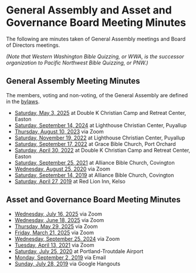 # General Assembly and Asset and Governance Board Meeting Minutes

The following are minutes taken of General Assembly meetings and Board of
Directors meetings.

_(Note that Western Washington Bible Quizzing, or WWA, is the successor organization to Pacific Northwest Bible Quizzing, or PNW.)_

## General Assembly Meeting Minutes

The members, voting and non-voting, of the General Assembly are defined in the
[bylaws](bylaws.md).

- [Saturday, May 3, 2025](_meeting_minutes/2025-05-03.md) at Double K Christian Camp and Retreat Center, Easton
- [Saturday, September 14, 2024](_meeting_minutes/2024-09-14.md) at Lighthouse Christian Center, Puyallup
- [Thursday, August 10, 2023](_meeting_minutes/2023-08-10.md) via Zoom
- [Saturday, November 19, 2022](_meeting_minutes/2022-11-19.md) at Lighthouse Christian Center, Puyallup
- [Saturday, September 17, 2022](_meeting_minutes/2022-09-17.md) at Grace Bible Church, Port Orchard
- [Saturday, April 30, 2022](_meeting_minutes/2022-04-30.md) at Double K Christian Camp and Retreat Center, Easton
- [Saturday, September 25, 2021](_meeting_minutes/2021-09-25.md) at Alliance Bible Church, Covington
- [Wednesday, August 25, 2020](_meeting_minutes/2021-08-25.md) via Zoom
- [Saturday, September 14, 2019](_meeting_minutes/2019-09-14.md) at Alliance Bible Church, Covington
- [Saturday, April 27, 2019](_meeting_minutes/2019-04-27.md) at Red Lion Inn, Kelso

## Asset and Governance Board Meeting Minutes

- [Wednesday, July 16, 2025](_meeting_minutes/2025-07-16.md) via Zoom
- [Wednesday, June 18, 2025](_meeting_minutes/2025-06-18.md) via Zoom
- [Thursday, May 29, 2025](_meeting_minutes/2025-05-29.md) via Zoom
- [Friday, March 21, 2025](_meeting_minutes/2025-03-21.md) via Zoom
- [Wednesday, September 25, 2024](_meeting_minutes/2024-09-25.md) via Zoom
- [Tuesday, April 13, 2021](_meeting_minutes/2021-04-13.md) via Zoom
- [Saturday, July 25, 2020](_meeting_minutes/2020-07-25.md) at Portland-Troutdale Airport
- [Monday, September 2, 2019](_meeting_minutes/2019-09-02.md) via Email
- [Sunday, July 28, 2019](_meeting_minutes/2019-07-28.md) via Google Hangouts
